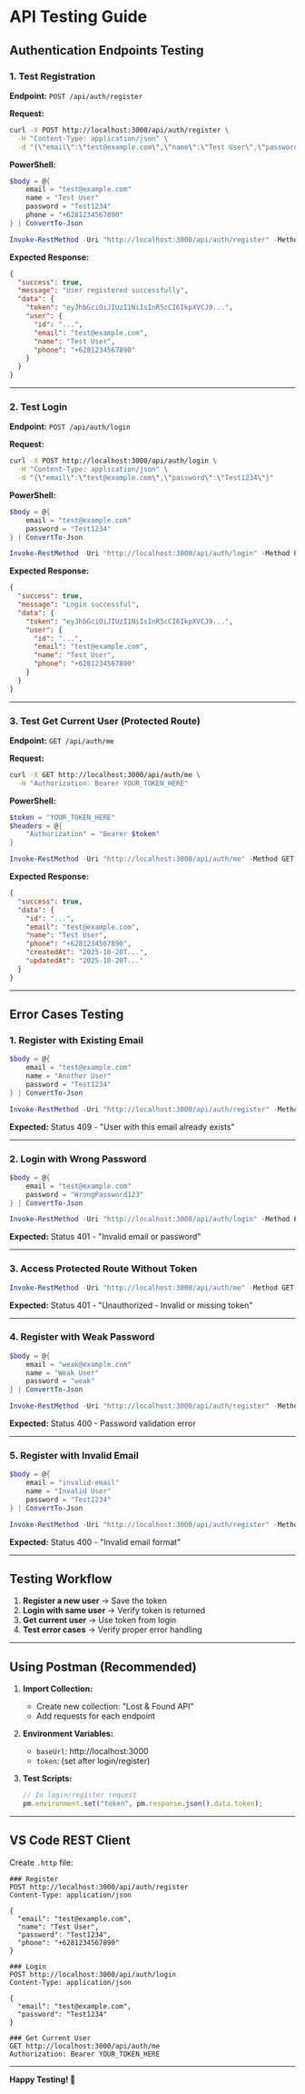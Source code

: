 # API Testing Guide

## Authentication Endpoints Testing

### 1. Test Registration

**Endpoint:** `POST /api/auth/register`

**Request:**
```bash
curl -X POST http://localhost:3000/api/auth/register \
  -H "Content-Type: application/json" \
  -d "{\"email\":\"test@example.com\",\"name\":\"Test User\",\"password\":\"Test1234\",\"phone\":\"+6281234567890\"}"
```

**PowerShell:**
```powershell
$body = @{
    email = "test@example.com"
    name = "Test User"
    password = "Test1234"
    phone = "+6281234567890"
} | ConvertTo-Json

Invoke-RestMethod -Uri "http://localhost:3000/api/auth/register" -Method POST -Body $body -ContentType "application/json"
```

**Expected Response:**
```json
{
  "success": true,
  "message": "User registered successfully",
  "data": {
    "token": "eyJhbGciOiJIUzI1NiIsInR5cCI6IkpXVCJ9...",
    "user": {
      "id": "...",
      "email": "test@example.com",
      "name": "Test User",
      "phone": "+6281234567890"
    }
  }
}
```

---

### 2. Test Login

**Endpoint:** `POST /api/auth/login`

**Request:**
```bash
curl -X POST http://localhost:3000/api/auth/login \
  -H "Content-Type: application/json" \
  -d "{\"email\":\"test@example.com\",\"password\":\"Test1234\"}"
```

**PowerShell:**
```powershell
$body = @{
    email = "test@example.com"
    password = "Test1234"
} | ConvertTo-Json

Invoke-RestMethod -Uri "http://localhost:3000/api/auth/login" -Method POST -Body $body -ContentType "application/json"
```

**Expected Response:**
```json
{
  "success": true,
  "message": "Login successful",
  "data": {
    "token": "eyJhbGciOiJIUzI1NiIsInR5cCI6IkpXVCJ9...",
    "user": {
      "id": "...",
      "email": "test@example.com",
      "name": "Test User",
      "phone": "+6281234567890"
    }
  }
}
```

---

### 3. Test Get Current User (Protected Route)

**Endpoint:** `GET /api/auth/me`

**Request:**
```bash
curl -X GET http://localhost:3000/api/auth/me \
  -H "Authorization: Bearer YOUR_TOKEN_HERE"
```

**PowerShell:**
```powershell
$token = "YOUR_TOKEN_HERE"
$headers = @{
    "Authorization" = "Bearer $token"
}

Invoke-RestMethod -Uri "http://localhost:3000/api/auth/me" -Method GET -Headers $headers
```

**Expected Response:**
```json
{
  "success": true,
  "data": {
    "id": "...",
    "email": "test@example.com",
    "name": "Test User",
    "phone": "+6281234567890",
    "createdAt": "2025-10-20T...",
    "updatedAt": "2025-10-20T..."
  }
}
```

---

## Error Cases Testing

### 1. Register with Existing Email
```powershell
$body = @{
    email = "test@example.com"
    name = "Another User"
    password = "Test1234"
} | ConvertTo-Json

Invoke-RestMethod -Uri "http://localhost:3000/api/auth/register" -Method POST -Body $body -ContentType "application/json"
```

**Expected:** Status 409 - "User with this email already exists"

---

### 2. Login with Wrong Password
```powershell
$body = @{
    email = "test@example.com"
    password = "WrongPassword123"
} | ConvertTo-Json

Invoke-RestMethod -Uri "http://localhost:3000/api/auth/login" -Method POST -Body $body -ContentType "application/json"
```

**Expected:** Status 401 - "Invalid email or password"

---

### 3. Access Protected Route Without Token
```powershell
Invoke-RestMethod -Uri "http://localhost:3000/api/auth/me" -Method GET
```

**Expected:** Status 401 - "Unauthorized - Invalid or missing token"

---

### 4. Register with Weak Password
```powershell
$body = @{
    email = "weak@example.com"
    name = "Weak User"
    password = "weak"
} | ConvertTo-Json

Invoke-RestMethod -Uri "http://localhost:3000/api/auth/register" -Method POST -Body $body -ContentType "application/json"
```

**Expected:** Status 400 - Password validation error

---

### 5. Register with Invalid Email
```powershell
$body = @{
    email = "invalid-email"
    name = "Invalid User"
    password = "Test1234"
} | ConvertTo-Json

Invoke-RestMethod -Uri "http://localhost:3000/api/auth/register" -Method POST -Body $body -ContentType "application/json"
```

**Expected:** Status 400 - "Invalid email format"

---

## Testing Workflow

1. **Register a new user** → Save the token
2. **Login with same user** → Verify token is returned
3. **Get current user** → Use token from login
4. **Test error cases** → Verify proper error handling

---

## Using Postman (Recommended)

1. **Import Collection:**
   - Create new collection: "Lost & Found API"
   - Add requests for each endpoint

2. **Environment Variables:**
   - `baseUrl`: http://localhost:3000
   - `token`: (set after login/register)

3. **Test Scripts:**
   ```javascript
   // In login/register request
   pm.environment.set("token", pm.response.json().data.token);
   ```

---

## VS Code REST Client

Create `.http` file:

```http
### Register
POST http://localhost:3000/api/auth/register
Content-Type: application/json

{
  "email": "test@example.com",
  "name": "Test User",
  "password": "Test1234",
  "phone": "+6281234567890"
}

### Login
POST http://localhost:3000/api/auth/login
Content-Type: application/json

{
  "email": "test@example.com",
  "password": "Test1234"
}

### Get Current User
GET http://localhost:3000/api/auth/me
Authorization: Bearer YOUR_TOKEN_HERE
```

---

**Happy Testing! 🚀**
